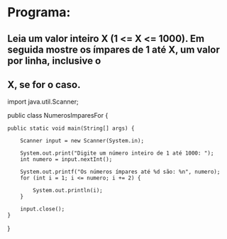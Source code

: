 # Programa:

## Leia um valor inteiro X (1 <= X <= 1000). Em seguida mostre os ímpares de 1 até X, um valor por linha, inclusive o 
## X, se for o caso.

import java.util.Scanner;

public class NumerosImparesFor {

	public static void main(String[] args) {
		
		Scanner input = new Scanner(System.in);
		
		System.out.print("Digite um número inteiro de 1 até 1000: ");
		int numero = input.nextInt();
		
		System.out.printf("Os números ímpares até %d são: %n", numero);
		for (int i = 1; i <= numero; i += 2) {
			
			System.out.println(i);
		}

		input.close();
	}

}
